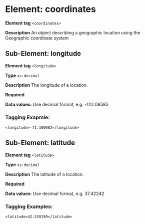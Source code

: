 # Element: coordinates

**Element tag** `<coordinates>`

**Description** An object describing a geographic location using the Geographic coordinate system


## Sub-Element: longitude

**Element tag** `<longitude>`

**Type** `xs:decimal`

**Description** The longitude of a location. 

**Required**	

**Data values:**  Use decimal format, e.g. -122.08585

### Tagging Exapmle:
`<longitude>-71.100082</longitude>`


## Sub-Element: latitude

**Element tag** `<latitude>`

**Type** `xs:decimal`

**Description** The latitude of a location. 

**Required**

**Data values:**  Use decimal format, e.g. 37.42242

### Tagging Examples:
`<latitude>42.339199</latitude>`
